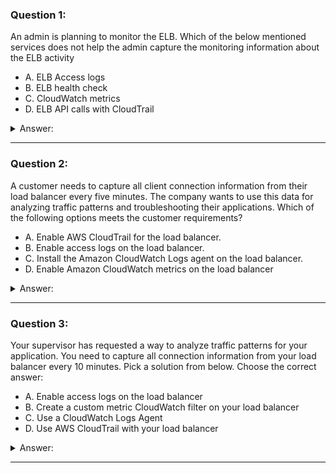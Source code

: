 ### Question 1:

An admin is planning to monitor the ELB. Which of the below mentioned services does not help the admin capture the monitoring information about the ELB activity

- A. ELB Access logs
- B. ELB health check
- C. CloudWatch metrics
- D. ELB API calls with CloudTrail

<details><summary>Answer:</summary><p>
[B]

Explanation:

Question 1@http://jayendrapatil.com/aws-elb-monitoring/

</p></details><hr>

### Question 2:

A customer needs to capture all client connection information from their load balancer every five minutes. The company wants to use this data for analyzing traffic patterns and troubleshooting their applications. Which of the following options meets the customer requirements?

- A. Enable AWS CloudTrail for the load balancer.
- B. Enable access logs on the load balancer.
- C. Install the Amazon CloudWatch Logs agent on the load balancer.
- D. Enable Amazon CloudWatch metrics on the load balancer

<details><summary>Answer:</summary><p>
[B]

Explanation:

Question 2@http://jayendrapatil.com/aws-elb-monitoring/

</p></details><hr>

### Question 3:

Your supervisor has requested a way to analyze traffic patterns for your application. You need to capture all connection information from your load balancer every 10 minutes. Pick a solution from below. Choose the correct answer:

- A. Enable access logs on the load balancer
- B. Create a custom metric CloudWatch filter on your load balancer
- C. Use a CloudWatch Logs Agent
- D. Use AWS CloudTrail with your load balancer

<details><summary>Answer:</summary><p>
[A]

Explanation:

Question 3@http://jayendrapatil.com/aws-elb-monitoring/

</p></details><hr>

